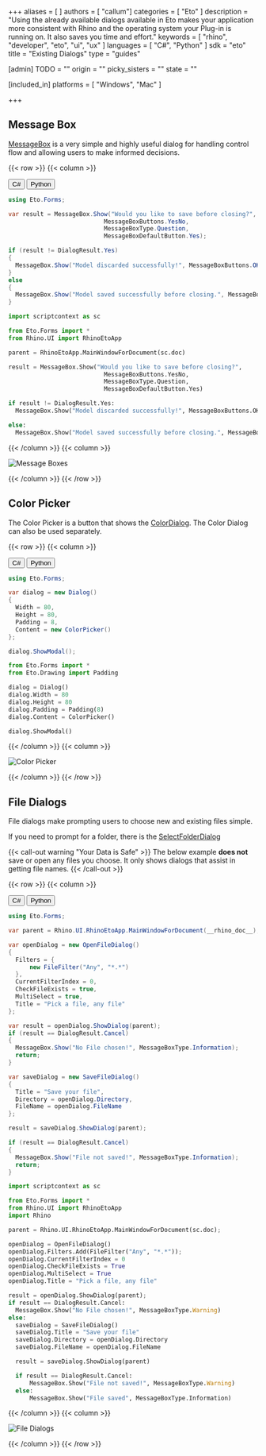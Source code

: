 +++
aliases = [ ]
authors = [ "callum"]
categories = [ "Eto" ]
description = "Using the already available dialogs available in Eto makes your application more consistent with Rhino and the operating system your Plug-in is running on. It also saves you time and effort."
keywords = [ "rhino", "developer", "eto", "ui", "ux" ]
languages = [ "C#", "Python" ]
sdk = "eto"
title = "Existing Dialogs"
type = "guides"

[admin]
TODO = ""
origin = ""
picky_sisters = ""
state = ""

[included_in]
platforms = [ "Windows", "Mac" ]

+++

<!-- cs -- Tested on Win/Mac -->

## Message Box
[MessageBox](http://pages.picoe.ca/docs/api/html/T_Eto_Forms_MessageBox.htm) is a very simple and highly useful dialog for handling control flow and allowing users to make informed decisions.

{{< row >}}
{{< column >}}

<div class="codetab">
  <button class="tablinks" onclick="openCodeTab(event, 'cs')" id="defaultOpen">C#</button>
  <button class="tablinks" onclick="openCodeTab(event, 'py')">Python</button>
</div>

<div class="tab-content">
  <div class="codetab-content" id="cs">

  ```cs
using Eto.Forms;

var result = MessageBox.Show("Would you like to save before closing?",
                             MessageBoxButtons.YesNo,
                             MessageBoxType.Question,
                             MessageBoxDefaultButton.Yes);

if (result != DialogResult.Yes)
{
    MessageBox.Show("Model discarded successfully!", MessageBoxButtons.OK, MessageBoxType.Information);
}
else
{
    MessageBox.Show("Model saved successfully before closing.", MessageBoxButtons.OK, MessageBoxType.Information);
}
  ```

  </div>

  <div class="codetab-content" id="py">

  ```py
import scriptcontext as sc

from Eto.Forms import *
from Rhino.UI import RhinoEtoApp

parent = RhinoEtoApp.MainWindowForDocument(sc.doc)

result = MessageBox.Show("Would you like to save before closing?",
                             MessageBoxButtons.YesNo,
                             MessageBoxType.Question,
                             MessageBoxDefaultButton.Yes)

if result != DialogResult.Yes:
    MessageBox.Show("Model discarded successfully!", MessageBoxButtons.OK, MessageBoxType.Information)

else:
    MessageBox.Show("Model saved successfully before closing.", MessageBoxButtons.OK, MessageBoxType.Information)
  ```

  </div>
</div>

{{< /column >}}
{{< column >}}

![Message Boxes](/images/eto/controls/message-boxes.png)

{{< /column >}}
{{< /row >}}


## Color Picker
The Color Picker is a button that shows the [ColorDialog](http://api.etoforms.picoe.ca/html/T_Eto_Forms_ColorDialog.htm). The Color Dialog can also be used separately.

{{< row >}}
{{< column >}}

<div class="codetab">
  <button class="tablinks1" onclick="openCodeTab(event, 'cs1')" id="defaultOpen">C#</button>
  <button class="tablinks1" onclick="openCodeTab(event, 'py1')">Python</button>
</div>

<div class="tab-content">
  <div class="codetab-content1" id="cs1">

  ```cs
  using Eto.Forms;

  var dialog = new Dialog()
  {
    Width = 80,
    Height = 80,
    Padding = 8,
    Content = new ColorPicker()
  };
  
  dialog.ShowModal();
  ```

  </div>

  <div class="codetab-content1" id="py1">

  ```py
from Eto.Forms import *
from Eto.Drawing import Padding

dialog = Dialog()
dialog.Width = 80
dialog.Height = 80
dialog.Padding = Padding(8)
dialog.Content = ColorPicker()

dialog.ShowModal()
  ```

  </div>
</div>

{{< /column >}}
{{< column >}}

![Color Picker](/images/eto/controls/colour-picker.png)

{{< /column >}}
{{< /row >}}


## File Dialogs
File dialogs make prompting users to choose new and existing files simple.

If you need to prompt for a folder, there is the [SelectFolderDialog](http://pages.picoe.ca/docs/api/html/T_Eto_Forms_SelectFolderDialog.htm)

{{< call-out warning "Your Data is Safe" >}}
  The below example **does not** save or open any files you choose.
  It only shows dialogs that assist in getting file names.
{{< /call-out >}}

{{< row >}}
{{< column >}}

<div class="codetab">
  <button class="tablinks2" onclick="openCodeTab(event, 'cs2')" id="defaultOpen">C#</button>
  <button class="tablinks2" onclick="openCodeTab(event, 'py2')">Python</button>
</div>

<div class="tab-content">
  <div class="codetab-content2" id="cs2">

  ```cs
using Eto.Forms;

var parent = Rhino.UI.RhinoEtoApp.MainWindowForDocument(__rhino_doc__);

var openDialog = new OpenFileDialog()
{
    Filters = {
        new FileFilter("Any", "*.*")
    },
    CurrentFilterIndex = 0,
    CheckFileExists = true,
    MultiSelect = true,
    Title = "Pick a file, any file"
};

var result = openDialog.ShowDialog(parent);
if (result == DialogResult.Cancel)
{
    MessageBox.Show("No File chosen!", MessageBoxType.Information);
    return;
}

var saveDialog = new SaveFileDialog()
{
    Title = "Save your file",
    Directory = openDialog.Directory,
    FileName = openDialog.FileName
};

result = saveDialog.ShowDialog(parent);

if (result == DialogResult.Cancel)
{
    MessageBox.Show("File not saved!", MessageBoxType.Information);
    return;
}
  ```

  </div>

  <div class="codetab-content2" id="py2">

  ```py
import scriptcontext as sc

from Eto.Forms import *
from Rhino.UI import RhinoEtoApp
import Rhino

parent = Rhino.UI.RhinoEtoApp.MainWindowForDocument(sc.doc);

openDialog = OpenFileDialog()
openDialog.Filters.Add(FileFilter("Any", "*.*"));
openDialog.CurrentFilterIndex = 0
openDialog.CheckFileExists = True
openDialog.MultiSelect = True
openDialog.Title = "Pick a file, any file"

result = openDialog.ShowDialog(parent);
if result == DialogResult.Cancel:
    MessageBox.Show("No File chosen!", MessageBoxType.Warning)
else:
    saveDialog = SaveFileDialog()
    saveDialog.Title = "Save your file"
    saveDialog.Directory = openDialog.Directory
    saveDialog.FileName = openDialog.FileName

    result = saveDialog.ShowDialog(parent)

    if result == DialogResult.Cancel:
        MessageBox.Show("File not saved!", MessageBoxType.Warning)
    else:
        MessageBox.Show("File saved", MessageBoxType.Information)
  ```

  </div>
</div>

{{< /column >}}
{{< column >}}

![File Dialogs](/images/eto/controls/file-dialogs.png)

{{< /column >}}
{{< /row >}}

